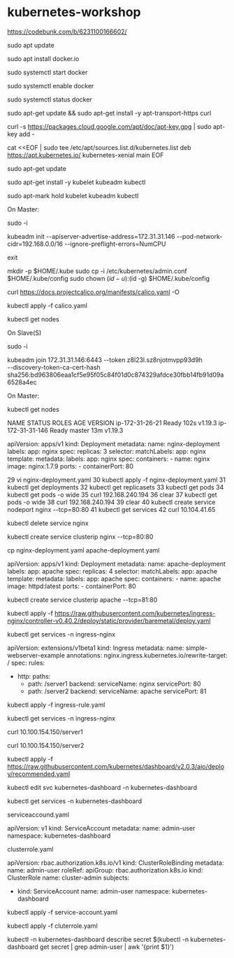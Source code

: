 # kubernetes-workshop

  https://codebunk.com/b/6231100166602/

sudo apt update


sudo apt install docker.io

sudo systemctl start docker

sudo systemctl enable docker

sudo systemctl status docker

sudo apt-get update && sudo apt-get install -y apt-transport-https curl

curl -s https://packages.cloud.google.com/apt/doc/apt-key.gpg | sudo apt-key add -

cat <<EOF | sudo tee /etc/apt/sources.list.d/kubernetes.list
deb https://apt.kubernetes.io/ kubernetes-xenial main
EOF


sudo apt-get update

sudo apt-get install -y kubelet kubeadm kubectl

sudo apt-mark hold kubelet kubeadm kubectl

On Master:

sudo -i

kubeadm init --apiserver-advertise-address=172.31.31.146 --pod-network-cidr=192.168.0.0/16 --ignore-preflight-errors=NumCPU

exit

mkdir -p $HOME/.kube
  sudo cp -i /etc/kubernetes/admin.conf $HOME/.kube/config
  sudo chown $(id -u):$(id -g) $HOME/.kube/config


curl https://docs.projectcalico.org/manifests/calico.yaml -O

kubectl apply -f calico.yaml


kubectl get nodes

On Slave(S)

sudo -i

kubeadm join 172.31.31.146:6443 --token z8l23l.sz8njotmvpp93d9h \
    --discovery-token-ca-cert-hash sha256:bd963806eaa1cf5e95f05c84f01d0c874329afdce30fbb14fb91d09a6528a4ec
    
On Master:


kubectl get nodes

NAME               STATUS   ROLES    AGE    VERSION
ip-172-31-26-21    Ready    <none>   102s   v1.19.3
ip-172-31-31-146   Ready    master   13m    v1.19.3
    
    
    
apiVersion: apps/v1
kind: Deployment
metadata:
  name: nginx-deployment
  labels:
    app: nginx
spec:
  replicas: 3
  selector:
    matchLabels:
      app: nginx
  template:
    metadata:
      labels:
        app: nginx
    spec:
      containers:
      - name: nginx
        image: nginx:1.7.9
        ports:
        - containerPort: 80



   29  vi nginx-deployment.yaml
   30  kubectl apply -f nginx-deployment.yaml
   31  kubectl get deployments
   32  kubectl get replicasets
   33  kubectl get pods
   34  kubectl get pods -o wide
   35  curl 192.168.240.194
   36  clear
   37  kubectl get pods -o wide
   38  curl 192.168.240.194
   39  clear
   40  kubectl create service nodeport nginx --tcp=80:80
   41  kubectl get services
   42  curl 10.104.41.65

kubectl delete service nginx

kubectl create service clusterip nginx --tcp=80:80

cp nginx-deployment.yaml apache-deployment.yaml


apiVersion: apps/v1
kind: Deployment
metadata:
  name: apache-deployment
  labels:
    app: apache
spec:
  replicas: 4
  selector:
    matchLabels:
      app: apache
  template:
    metadata:
      labels:
        app: apache
    spec:
      containers:
      - name: apache
        image: httpd:latest
        ports:
        - containerPort: 80


kubectl create service clusterip apache --tcp=81:80


kubectl apply -f https://raw.githubusercontent.com/kubernetes/ingress-nginx/controller-v0.40.2/deploy/static/provider/baremetal/deploy.yaml

kubectl get services -n ingress-nginx




apiVersion: extensions/v1beta1
kind: Ingress
metadata:
  name: simple-webserver-example
  annotations:
    nginx.ingress.kubernetes.io/rewrite-target: /
spec:
  rules:
  - http:
      paths:
      - path: /server1
        backend:
          serviceName: nginx
          servicePort: 80
      - path: /server2
        backend:
          serviceName: apache
          servicePort: 81


kubectl apply -f ingress-rule.yaml



kubectl get services -n ingress-nginx


curl 10.100.154.150/server1

 curl 10.100.154.150/server2
 
 
 
 kubectl apply -f https://raw.githubusercontent.com/kubernetes/dashboard/v2.0.3/aio/deploy/recommended.yaml
 
 
 kubectl edit svc kubernetes-dashboard -n kubernetes-dashboard
 
 
kubectl get services -n kubernetes-dashboard

serviceaccound.yaml

apiVersion: v1
kind: ServiceAccount
metadata:
  name: admin-user
  namespace: kubernetes-dashboard
  
  
  
  clusterrole.yaml
  
apiVersion: rbac.authorization.k8s.io/v1
kind: ClusterRoleBinding
metadata:
  name: admin-user
roleRef:
  apiGroup: rbac.authorization.k8s.io
  kind: ClusterRole
  name: cluster-admin
subjects:
- kind: ServiceAccount
  name: admin-user
  namespace: kubernetes-dashboard
 
 
kubectl apply -f service-account.yaml


kubectl apply -f cluterrole.yaml



kubectl -n kubernetes-dashboard describe secret $(kubectl -n kubernetes-dashboard get secret | grep admin-user | awk '{print $1}')
